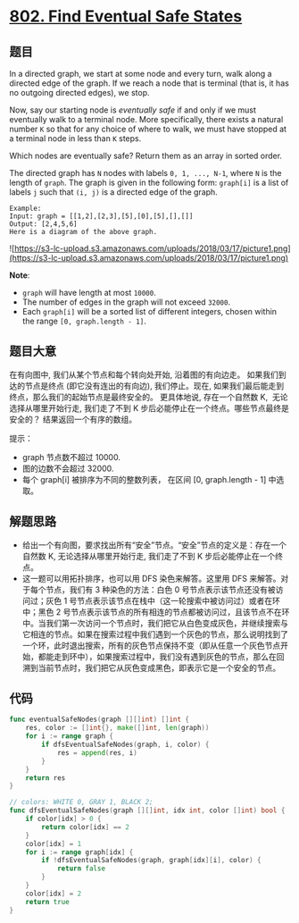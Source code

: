 # [802. Find Eventual Safe States](https://leetcode.com/problems/find-eventual-safe-states/)



## 题目

In a directed graph, we start at some node and every turn, walk along a directed edge of the graph. If we reach a node that is terminal (that is, it has no outgoing directed edges), we stop.

Now, say our starting node is *eventually safe* if and only if we must eventually walk to a terminal node. More specifically, there exists a natural number `K` so that for any choice of where to walk, we must have stopped at a terminal node in less than `K` steps.

Which nodes are eventually safe? Return them as an array in sorted order.

The directed graph has `N` nodes with labels `0, 1, ..., N-1`, where `N` is the length of `graph`. The graph is given in the following form: `graph[i]` is a list of labels `j` such that `(i, j)` is a directed edge of the graph.

```
Example:
Input: graph = [[1,2],[2,3],[5],[0],[5],[],[]]
Output: [2,4,5,6]
Here is a diagram of the above graph.
```

![https://s3-lc-upload.s3.amazonaws.com/uploads/2018/03/17/picture1.png](https://s3-lc-upload.s3.amazonaws.com/uploads/2018/03/17/picture1.png)

**Note**:

- `graph` will have length at most `10000`.
- The number of edges in the graph will not exceed `32000`.
- Each `graph[i]` will be a sorted list of different integers, chosen within the range `[0, graph.length - 1]`.

## 题目大意

在有向图中, 我们从某个节点和每个转向处开始, 沿着图的有向边走。 如果我们到达的节点是终点 (即它没有连出的有向边), 我们停止。现在, 如果我们最后能走到终点，那么我们的起始节点是最终安全的。 更具体地说, 存在一个自然数 K,  无论选择从哪里开始行走, 我们走了不到 K 步后必能停止在一个终点。哪些节点最终是安全的？ 结果返回一个有序的数组。

提示：

- graph 节点数不超过 10000.
- 图的边数不会超过 32000.
- 每个 graph[i] 被排序为不同的整数列表， 在区间 [0, graph.length - 1] 中选取。


## 解题思路

- 给出一个有向图，要求找出所有“安全”节点。“安全”节点的定义是：存在一个自然数 K, 无论选择从哪里开始行走, 我们走了不到 K 步后必能停止在一个终点。
- 这一题可以用拓扑排序，也可以用 DFS 染色来解答。这里用 DFS 来解答。对于每个节点，我们有 3 种染色的方法：白色 0 号节点表示该节点还没有被访问过；灰色 1 号节点表示该节点在栈中（这一轮搜索中被访问过）或者在环中；黑色 2 号节点表示该节点的所有相连的节点都被访问过，且该节点不在环中。当我们第一次访问一个节点时，我们把它从白色变成灰色，并继续搜索与它相连的节点。如果在搜索过程中我们遇到一个灰色的节点，那么说明找到了一个环，此时退出搜索，所有的灰色节点保持不变（即从任意一个灰色节点开始，都能走到环中），如果搜索过程中，我们没有遇到灰色的节点，那么在回溯到当前节点时，我们把它从灰色变成黑色，即表示它是一个安全的节点。

## 代码

```go
func eventualSafeNodes(graph [][]int) []int {
    res, color := []int{}, make([]int, len(graph))
    for i := range graph {
        if dfsEventualSafeNodes(graph, i, color) {
            res = append(res, i)
        }
    }
    return res
}

// colors: WHITE 0, GRAY 1, BLACK 2;
func dfsEventualSafeNodes(graph [][]int, idx int, color []int) bool {
    if color[idx] > 0 {
        return color[idx] == 2
    }
    color[idx] = 1
    for i := range graph[idx] {
        if !dfsEventualSafeNodes(graph, graph[idx][i], color) {
            return false
        }
    }
    color[idx] = 2
    return true
}
```